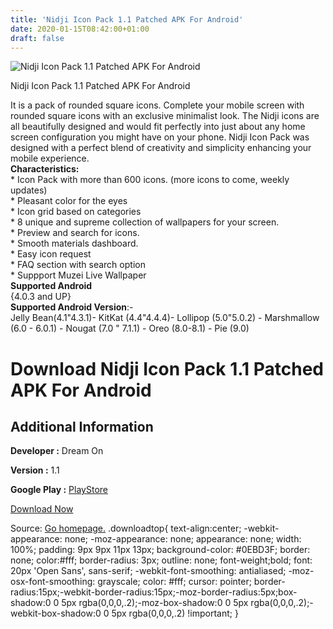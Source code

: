 ```yaml
---
title: 'Nidji Icon Pack 1.1 Patched APK For Android'
date: 2020-01-15T08:42:00+01:00
draft: false
---
```


![Nidji Icon Pack 1.1 Patched APK For Android](https://i0.wp.com/apkhome.net/wp-content/uploads/2020/01/Nidji-Icon-Pack-1.1-Patched.png "Nidji Icon Pack 1.1 Patched APK For Android")

  

Nidji Icon Pack 1.1 Patched APK For Android

It is a pack of rounded square icons. Complete your mobile screen with rounded square icons with an exclusive minimalist look. The Nidji icons are all beautifully designed and would fit perfectly into just about any home screen configuration you might have on your phone. Nidji Icon Pack was designed with a perfect blend of creativity and simplicity enhancing your mobile experience.  
**Characteristics:**  
\* Icon Pack with more than 600 icons. (more icons to come, weekly updates)  
\* Pleasant color for the eyes  
\* Icon grid based on categories  
\* 8 unique and supreme collection of wallpapers for your screen.  
\* Preview and search for icons.  
\* Smooth materials dashboard.  
\* Easy icon request  
\* FAQ section with search option  
\* Suppport Muzei Live Wallpaper  
**Supported Android**  
{4.0.3 and UP}  
**Supported Android Version**:-  
Jelly Bean(4.1"4.3.1)- KitKat (4.4"4.4.4)- Lollipop (5.0"5.0.2) - Marshmallow (6.0 - 6.0.1) - Nougat (7.0 " 7.1.1) - Oreo (8.0-8.1) - Pie (9.0)

Download Nidji Icon Pack 1.1 Patched APK For Android
====================================================

Additional Information
----------------------

**Developer :** Dream On

**Version :** 1.1

**Google Play :** [PlayStore](https://play.google.com/store/apps/details?id=com.dreamon.nidji)

  

[Download Now](https://store4app.co/post/nidji-icon-pack-1-1-patched-apk-for-android_1579074115)

  
Source: [Go homepage.](https://store4app.co/post/nidji-icon-pack-1-1-patched-apk-for-android_1579074115) .downloadtop{ text-align:center; -webkit-appearance: none; -moz-appearance: none; appearance: none; width: 100%; padding: 9px 9px 11px 13px; background-color: #0EBD3F; border: none; color:#fff; border-radius: 3px; outline: none; font-weight;bold; font: 20px 'Open Sans', sans-serif; -webkit-font-smoothing: antialiased; -moz-osx-font-smoothing: grayscale; color: #fff; cursor: pointer; border-radius:15px;-webkit-border-radius:15px;-moz-border-radius:5px;box-shadow:0 0 5px rgba(0,0,0,.2);-moz-box-shadow:0 0 5px rgba(0,0,0,.2);-webkit-box-shadow:0 0 5px rgba(0,0,0,.2) !important; }